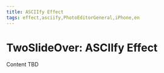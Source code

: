 ```yaml
---
title: ASCIIfy Effect
tags: effect,asciify,PhotoEditorGeneral,iPhone,en
---
```


# TwoSlideOver: ASCIIfy Effect

Content TBD
